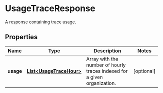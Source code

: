 

# UsageTraceResponse

A response containing trace usage.
## Properties

Name | Type | Description | Notes
------------ | ------------- | ------------- | -------------
**usage** | [**List&lt;UsageTraceHour&gt;**](UsageTraceHour.md) | Array with the number of hourly traces indexed for a given organization. |  [optional]



